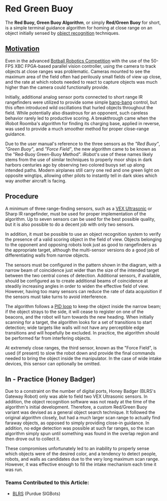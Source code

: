 # Red Green Buoy

The **Red Buoy, Green Buoy Algorithm**, or simply **Red/Green Buoy** for short, is a simple terminal guidance algorithm for homing at close range on an object initially sensed by [object recognition](./) techniques.

## [Motivation](https://www.youtube.com/watch?v=VTxZ9BseCQQ)

Even in the advanced [Botball Robotics Competition](https://www.kipr.org/botball) with the use of the 50-FPS XBC FPGA-based parallel vision controller, using the camera to track objects at close ranges was problematic. Cameras mounted to see the maximum area of the field often had perilously small fields of view up close, and the rate at which robots needed to react to capture objects was much higher than the camera could functionally provide.

Initially, additional analog sensor ports connected to short range IR rangefinders were utilized to provide some simple [bang-bang](../control-algorithms/bang-bang.md) control, but this often introduced wild oscillations that hurled objects throughout the field. While potentially also disastrous for an opponent, such careless behavior rarely led to productive scoring. A breakthrough came when the iRobot Roomba's algorithm for finding its charging base, applied in reverse, was used to provide a much smoother method for proper close-range guidance.

Due to the user manual's reference to the three sensors as the _"Red Buoy"_, _"Green Buoy"_, and _"Force Field"_, the new algorithm came to be known as the "Red-Buoy Green-Buoy Method". iRobot's use of these names likely stems from the use of similar techniques to properly moor ships in dark harbors centuries ago by observing two colored buoys set up along intended paths. Modern airplanes still carry one red and one green light on opposite wingtips, allowing other pilots to instantly tell in dark skies which way another aircraft is facing.

## Procedure

A minimum of three range-finding sensors, such as a [VEX Ultrasonic](../../electronics/vex/vex-sensors/ultrasonic.md) or Sharp IR rangefinder, must be used for proper implementation of the algorithm. Up to seven sensors can be used for the best possible quality, but it is also possible to do a decent job with only two sensors.

In addition, it must be possible to use an object recognition system to verify the presence of a valid scoring object in the field of view. Objects belonging to the opponent and opposing robots look just as good to rangefinders as the appropriate target, although the multi-sensor versions do a good job of differentiating walls from narrow objects.

The sensors must be configured in the pattern shown in the diagram, with a narrow beam of coincidence just wider than the size of the intended target between the two central cones of detection. Additional sensors, if available, should be configured as to create additional beams of coincidence at steadily increasing angles in order to widen the effective field of view. However, having too many sensors can reduce the rate of data acquisition if the sensors must take turns to avoid interference.

The algorithm follows a [PID loop](../control-algorithms/pid-controller.md) to keep the object inside the narrow beam; if the object strays to the side, it will cease to register on one of the beacons, and the robot will turn towards the new heading. When initially scanning for a target, the algorithm looks for a set of transitions to start detection; wide targets like walls will not have any perceptible edge transitions and will hopefully be excluded. In practice, the algorithm should be performed far from interfering objects.

At extremely close ranges, the third sensor, known as the "Force Field", is used \(if present\) to slow the robot down and provide the final commands needed to bring the object inside the manipulator. In the case of wide intake devices, this sensor can optionally be omitted.

## In - Practice \(Honey Badger\)

Due to a constraint on the number of digital ports, Honey Badger \(BLRS's Gateway Robot\) only was able to field two VEX Ultrasonic sensors. In addition, the object recognition software was not ready at the time of the algorithm's initial development. Therefore, a custom Red/Green Buoy variant was devised as a general object search technique. It followed the original algorithm closely, but had a much larger scan range to actually find faraway objects, as opposed to simply providing close-in guidance. In addition, no edge detection was possible at such far ranges, so the scan algorithm simply spun until something was found in the overlap region and then drove out to collect it.

These compromises unfortunately led to an inability to properly sense which objects were of the desired color, and a tendency to detect people, robots, and walls as candidates due to the very long maximum scan range. However, it was effective enough to fill the intake mechanism each time it was run.

### Teams Contributed to this Article:

* [BLRS](https://purduesigbots.com/) \(Purdue SIGBots\)

